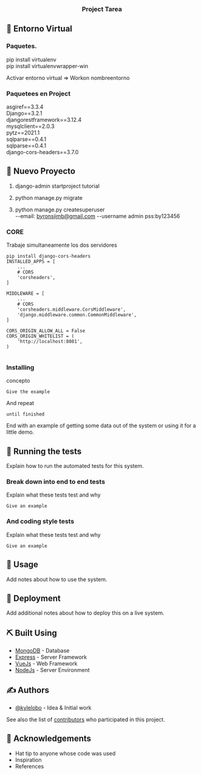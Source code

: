 
<h3 align="center">Project Tarea</h3>

## 🧐 Entorno Virtual <a name = "about"></a>

### Paquetes.
pip install virtualenv <br>
pip install virtualenvwrapper-win

Activar entorno virtual => Workon nombreentorno

### Paquetees en Project <a name = "getting_started"></a>
asgiref==3.3.4<br>
Django==3.2.1<br>
djangorestframework==3.12.4<br>
mysqlclient==2.0.3<br>
pytz==2021.1<br>
sqlparse==0.4.1<br>
sqlparse==0.4.1<br>
django-cors-headers==3.7.0<br>


## 🏁 Nuevo Proyecto <a name = "deployment"></a>

1. django-admin startproject tutorial <br>
2. python manage.py migrate

3. python manage.py createsuperuser <br>--email: byronsjimb@gmail.com --username admin pss:by123456

### CORE

Trabaje simultaneamente los dos servidores

```
pip install django-cors-headers
INSTALLED_APPS = [
    ...
    # CORS
    'corsheaders',
]

MIDDLEWARE = [
    ...
    # CORS
    'corsheaders.middleware.CorsMiddleware',
    'django.middleware.common.CommonMiddleware',
]

CORS_ORIGIN_ALLOW_ALL = False
CORS_ORIGIN_WHITELIST = (
    'http://localhost:8081',
)


```

### Installing

concepto

```
Give the example
```

And repeat

```
until finished
```

End with an example of getting some data out of the system or using it for a little demo.

## 🔧 Running the tests <a name = "tests"></a>

Explain how to run the automated tests for this system.

### Break down into end to end tests

Explain what these tests test and why

```
Give an example
```

### And coding style tests

Explain what these tests test and why

```
Give an example
```

## 🎈 Usage <a name="usage"></a>

Add notes about how to use the system.

## 🚀 Deployment <a name = "deployment"></a>

Add additional notes about how to deploy this on a live system.

## ⛏️ Built Using <a name = "built_using"></a>

- [MongoDB](https://www.mongodb.com/) - Database
- [Express](https://expressjs.com/) - Server Framework
- [VueJs](https://vuejs.org/) - Web Framework
- [NodeJs](https://nodejs.org/en/) - Server Environment

## ✍️ Authors <a name = "authors"></a>

- [@kylelobo](https://github.com/kylelobo) - Idea & Initial work

See also the list of [contributors](https://github.com/kylelobo/The-Documentation-Compendium/contributors) who participated in this project.

## 🎉 Acknowledgements <a name = "acknowledgement"></a>

- Hat tip to anyone whose code was used
- Inspiration
- References

